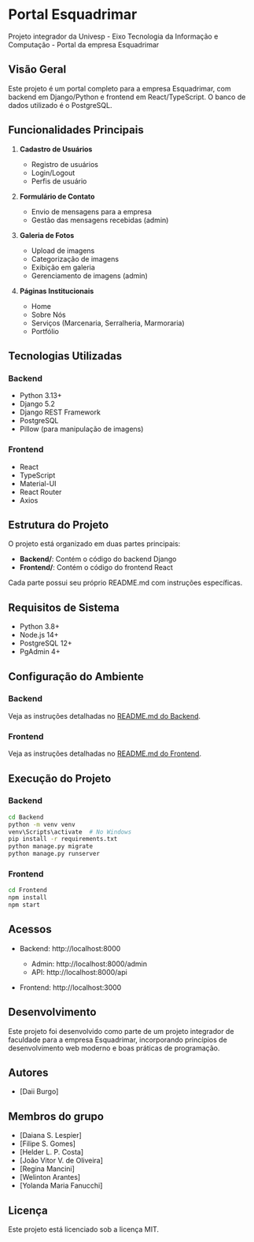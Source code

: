 # Portal Esquadrimar

Projeto integrador da Univesp - Eixo Tecnologia da Informação e Computação - Portal da empresa Esquadrimar

## Visão Geral

Este projeto é um portal completo para a empresa Esquadrimar, com backend em Django/Python e frontend em React/TypeScript. O banco de dados utilizado é o PostgreSQL.

## Funcionalidades Principais

1. **Cadastro de Usuários**
   - Registro de usuários
   - Login/Logout
   - Perfis de usuário

2. **Formulário de Contato**
   - Envio de mensagens para a empresa
   - Gestão das mensagens recebidas (admin)

3. **Galeria de Fotos**
   - Upload de imagens
   - Categorização de imagens
   - Exibição em galeria
   - Gerenciamento de imagens (admin)

4. **Páginas Institucionais**
   - Home
   - Sobre Nós
   - Serviços (Marcenaria, Serralheria, Marmoraria)
   - Portfólio

## Tecnologias Utilizadas

### Backend
- Python 3.13+
- Django 5.2
- Django REST Framework
- PostgreSQL
- Pillow (para manipulação de imagens)

### Frontend
- React
- TypeScript
- Material-UI
- React Router
- Axios

## Estrutura do Projeto

O projeto está organizado em duas partes principais:

- **Backend/**: Contém o código do backend Django
- **Frontend/**: Contém o código do frontend React

Cada parte possui seu próprio README.md com instruções específicas.

## Requisitos de Sistema

- Python 3.8+
- Node.js 14+
- PostgreSQL 12+
- PgAdmin 4+

## Configuração do Ambiente

### Backend

Veja as instruções detalhadas no [README.md do Backend](Backend/README.md).

### Frontend

Veja as instruções detalhadas no [README.md do Frontend](Frontend/README.md).

## Execução do Projeto

### Backend

```bash
cd Backend
python -m venv venv
venv\Scripts\activate  # No Windows
pip install -r requirements.txt
python manage.py migrate
python manage.py runserver
```

### Frontend

```bash
cd Frontend
npm install
npm start
```

## Acessos

- Backend: http://localhost:8000
  - Admin: http://localhost:8000/admin
  - API: http://localhost:8000/api

- Frontend: http://localhost:3000

## Desenvolvimento

Este projeto foi desenvolvido como parte de um projeto integrador de faculdade para a empresa Esquadrimar, incorporando princípios de desenvolvimento web moderno e boas práticas de programação.

## Autores

- [Daii Burgo]


## Membros do grupo

- [Daiana S. Lespier]
- [Filipe S. Gomes]
- [Helder L. P. Costa]
- [João Vitor V. de Oliveira]
- [Regina Mancini]
- [Welinton Arantes]
- [Yolanda Maria Fanucchi]


## Licença

Este projeto está licenciado sob a licença MIT. 